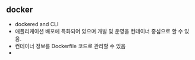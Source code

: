 ## docker

* dockered and CLI 
* 애플리케이션 배포에 특화되어 있으며 개발 및 운영을 컨테이너 중심으로 할 수 있음.
* 컨테이너 정보를 Dockerfile 코드로 관리할 수 있음 
* 
